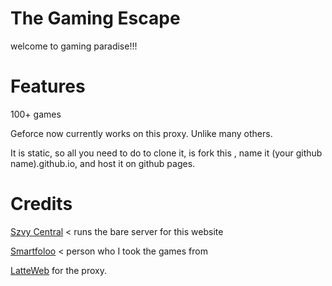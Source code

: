 # The Gaming Escape
welcome to gaming paradise!!!

# Features
100+ games  

Geforce now currently works on this proxy. Unlike many others.

It is static, so all you need to do to clone it, is fork this , name it (your github name).github.io, and host it on github pages.

# Credits
[Szvy Central](https://github.com/szvy) < runs the bare server for this website

[Smartfoloo](https://github.com/smartfoloo) < person who I took the games from

[LatteWeb](https://github.com/MochiWorkshop/latteWeb) for the proxy.
